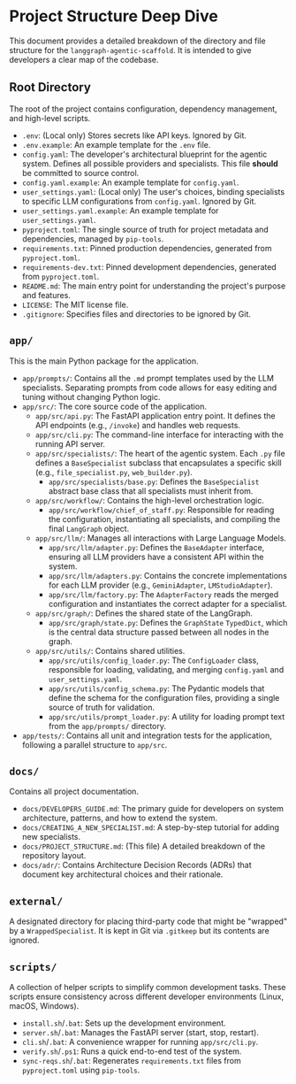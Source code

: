# Project Structure Deep Dive

This document provides a detailed breakdown of the directory and file structure for the `langgraph-agentic-scaffold`. It is intended to give developers a clear map of the codebase.

## Root Directory

The root of the project contains configuration, dependency management, and high-level scripts.

-   `.env`: (Local only) Stores secrets like API keys. Ignored by Git.
-   `.env.example`: An example template for the `.env` file.
-   `config.yaml`: The developer's architectural blueprint for the agentic system. Defines all possible providers and specialists. This file **should** be committed to source control.
-   `config.yaml.example`: An example template for `config.yaml`.
-   `user_settings.yaml`: (Local only) The user's choices, binding specialists to specific LLM configurations from `config.yaml`. Ignored by Git.
-   `user_settings.yaml.example`: An example template for `user_settings.yaml`.
-   `pyproject.toml`: The single source of truth for project metadata and dependencies, managed by `pip-tools`.
-   `requirements.txt`: Pinned production dependencies, generated from `pyproject.toml`.
-   `requirements-dev.txt`: Pinned development dependencies, generated from `pyproject.toml`.
-   `README.md`: The main entry point for understanding the project's purpose and features.
-   `LICENSE`: The MIT license file.
-   `.gitignore`: Specifies files and directories to be ignored by Git.

## `app/`

This is the main Python package for the application.

-   `app/prompts/`: Contains all the `.md` prompt templates used by the LLM specialists. Separating prompts from code allows for easy editing and tuning without changing Python logic.
-   `app/src/`: The core source code of the application.
    -   `app/src/api.py`: The FastAPI application entry point. It defines the API endpoints (e.g., `/invoke`) and handles web requests.
    -   `app/src/cli.py`: The command-line interface for interacting with the running API server.
    -   `app/src/specialists/`: The heart of the agentic system. Each `.py` file defines a `BaseSpecialist` subclass that encapsulates a specific skill (e.g., `file_specialist.py`, `web_builder.py`).
        -   `app/src/specialists/base.py`: Defines the `BaseSpecialist` abstract base class that all specialists must inherit from.
    -   `app/src/workflow/`: Contains the high-level orchestration logic.
        -   `app/src/workflow/chief_of_staff.py`: Responsible for reading the configuration, instantiating all specialists, and compiling the final `LangGraph` object.
    -   `app/src/llm/`: Manages all interactions with Large Language Models.
        -   `app/src/llm/adapter.py`: Defines the `BaseAdapter` interface, ensuring all LLM providers have a consistent API within the system.
        -   `app/src/llm/adapters.py`: Contains the concrete implementations for each LLM provider (e.g., `GeminiAdapter`, `LMStudioAdapter`).
        -   `app/src/llm/factory.py`: The `AdapterFactory` reads the merged configuration and instantiates the correct adapter for a specialist.
    -   `app/src/graph/`: Defines the shared state of the LangGraph.
        -   `app/src/graph/state.py`: Defines the `GraphState` `TypedDict`, which is the central data structure passed between all nodes in the graph.
    -   `app/src/utils/`: Contains shared utilities.
        -   `app/src/utils/config_loader.py`: The `ConfigLoader` class, responsible for loading, validating, and merging `config.yaml` and `user_settings.yaml`.
        -   `app/src/utils/config_schema.py`: The Pydantic models that define the schema for the configuration files, providing a single source of truth for validation.
        -   `app/src/utils/prompt_loader.py`: A utility for loading prompt text from the `app/prompts/` directory.
-   `app/tests/`: Contains all unit and integration tests for the application, following a parallel structure to `app/src`.

## `docs/`

Contains all project documentation.

-   `docs/DEVELOPERS_GUIDE.md`: The primary guide for developers on system architecture, patterns, and how to extend the system.
-   `docs/CREATING_A_NEW_SPECIALIST.md`: A step-by-step tutorial for adding new specialists.
-   `docs/PROJECT_STRUCTURE.md`: (This file) A detailed breakdown of the repository layout.
-   `docs/adr/`: Contains Architecture Decision Records (ADRs) that document key architectural choices and their rationale.

## `external/`

A designated directory for placing third-party code that might be "wrapped" by a `WrappedSpecialist`. It is kept in Git via `.gitkeep` but its contents are ignored.

## `scripts/`

A collection of helper scripts to simplify common development tasks. These scripts ensure consistency across different developer environments (Linux, macOS, Windows).

-   `install.sh`/`.bat`: Sets up the development environment.
-   `server.sh`/`.bat`: Manages the FastAPI server (start, stop, restart).
-   `cli.sh`/`.bat`: A convenience wrapper for running `app/src/cli.py`.
-   `verify.sh`/`.ps1`: Runs a quick end-to-end test of the system.
-   `sync-reqs.sh`/`.bat`: Regenerates `requirements.txt` files from `pyproject.toml` using `pip-tools`.